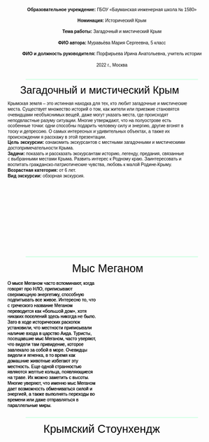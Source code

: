 <script src="http://code.jquery.com/jquery-1.4.2.min.js"></script> <script> var x = document.getElementsByClassName("site-footer-credits"); setTimeout(() => { x[0].remove(); }, 10); </script>

<svg
   width="210mm"
   height="3000mm"
   viewBox="0 0 210 3000"
   version="1.1"
   id="svg5"
   inkscape:version="1.1.2 (1:1.1+202202050950+0a00cf5339)"
   sodipodi:docname="crimea.svg"
   xmlns:inkscape="http://www.inkscape.org/namespaces/inkscape"
   xmlns:sodipodi="http://sodipodi.sourceforge.net/DTD/sodipodi-0.dtd"
   xmlns:xlink="http://www.w3.org/1999/xlink"
   xmlns="http://www.w3.org/2000/svg"
   xmlns:svg="http://www.w3.org/2000/svg">
  <sodipodi:namedview
     id="namedview7"
     pagecolor="#ffffff"
     bordercolor="#666666"
     borderopacity="1.0"
     inkscape:pageshadow="2"
     inkscape:pageopacity="0"
     inkscape:pagecheckerboard="0"
     inkscape:document-units="mm"
     showgrid="false"
     height="3000mm"
     inkscape:zoom="0.90583672"
     inkscape:cx="452.6202"
     inkscape:cy="1272.8563"
     inkscape:window-width="1920"
     inkscape:window-height="1129"
     inkscape:window-x="1920"
     inkscape:window-y="0"
     inkscape:window-maximized="1"
     inkscape:current-layer="layer1" />
  <defs
     id="defs2" />
  <g
     inkscape:label="Слой 1"
     inkscape:groupmode="layer"
     id="layer1">
    <text
       xml:space="preserve"
       style="font-style:normal;font-weight:normal;font-size:4.23333px;line-height:1.25;font-family:sans-serif;fill:#000000;fill-opacity:1;stroke:none;stroke-width:0.264583"
       x="105.06718"
       y="13.177654"
       id="text3557"><tspan
         sodipodi:role="line"
         id="tspan3555"
         style="font-size:4.23333px;text-align:center;text-anchor:middle;stroke-width:0.264583"
         x="105.06718"
         y="13.177654"><tspan
   style="font-style:normal;font-variant:normal;font-weight:bold;font-stretch:normal;font-family:sans-serif;-inkscape-font-specification:'sans-serif Bold'"
   id="tspan143162">Образовательное учреждение:</tspan> ГБОУ «Бауманская инженерная школа № 1580»</tspan><tspan
         sodipodi:role="line"
         style="font-size:4.23333px;text-align:center;text-anchor:middle;stroke-width:0.264583"
         x="105.06718"
         y="18.469316"
         id="tspan3559" /><tspan
         sodipodi:role="line"
         style="font-size:4.23333px;text-align:center;text-anchor:middle;stroke-width:0.264583"
         x="105.06718"
         y="23.760979"
         id="tspan3561"><tspan
   style="font-style:normal;font-variant:normal;font-weight:bold;font-stretch:normal;font-family:sans-serif;-inkscape-font-specification:'sans-serif Bold'"
   id="tspan132292">Номинация: </tspan>Исторический Крым</tspan><tspan
         sodipodi:role="line"
         style="font-size:4.23333px;text-align:center;text-anchor:middle;stroke-width:0.264583"
         x="105.06718"
         y="29.052641"
         id="tspan3563" /><tspan
         sodipodi:role="line"
         style="font-size:4.23333px;text-align:center;text-anchor:middle;stroke-width:0.264583"
         x="105.06718"
         y="34.344303"
         id="tspan3565"><tspan
   style="font-style:normal;font-variant:normal;font-weight:bold;font-stretch:normal;font-family:sans-serif;-inkscape-font-specification:'sans-serif Bold'"
   id="tspan127880">Тема работы: </tspan>Загадочный и мистический Крым</tspan><tspan
         sodipodi:role="line"
         style="font-size:4.23333px;text-align:center;text-anchor:middle;stroke-width:0.264583"
         x="105.06718"
         y="39.635963"
         id="tspan3567" /><tspan
         sodipodi:role="line"
         style="font-size:4.23333px;text-align:center;text-anchor:middle;stroke-width:0.264583"
         x="105.06718"
         y="44.927628"
         id="tspan3569"><tspan
   style="font-style:normal;font-variant:normal;font-weight:bold;font-stretch:normal;font-family:sans-serif;-inkscape-font-specification:'sans-serif Bold'"
   id="tspan119328">ФИО автора: </tspan>Муравьёва Мария Сергеевна, 5 класс</tspan><tspan
         sodipodi:role="line"
         style="font-size:4.23333px;text-align:center;text-anchor:middle;stroke-width:0.264583"
         x="105.06718"
         y="50.219292"
         id="tspan3571" /><tspan
         sodipodi:role="line"
         style="font-size:4.23333px;text-align:center;text-anchor:middle;stroke-width:0.264583"
         x="105.06718"
         y="55.510952"
         id="tspan3573"><tspan
   style="font-style:normal;font-variant:normal;font-weight:bold;font-stretch:normal;font-family:sans-serif;-inkscape-font-specification:'sans-serif Bold'"
   id="tspan137934">ФИО и должность руководителя:</tspan> Порфирьева Ирина Анатольевна, учитель истории</tspan><tspan
         sodipodi:role="line"
         style="font-size:4.23333px;text-align:center;text-anchor:middle;stroke-width:0.264583"
         x="105.06718"
         y="60.802612"
         id="tspan3575" /><tspan
         sodipodi:role="line"
         style="font-size:4.23333px;text-align:center;text-anchor:middle;stroke-width:0.264583"
         x="105.06718"
         y="66.094276"
         id="tspan3577">2022 г., Москва</tspan></text>
    <path
       style="fill:#d5ffe6;stroke:#d5ffe6;stroke-width:1;stroke-linecap:round;stroke-linejoin:miter;stroke-miterlimit:4;stroke-dasharray:none;stroke-opacity:1"
       d="M 23.207373,78.491063 H 186.79263"
       id="path60792" />
    <text
       xml:space="preserve"
       style="font-style:normal;font-variant:normal;font-weight:normal;font-stretch:normal;font-size:9.87778px;line-height:1.25;font-family:sans-serif;-inkscape-font-specification:sans-serif;fill:#000000;fill-opacity:1;stroke:none;stroke-width:0.264583"
       x="17.616877"
       y="91.979454"
       id="text65343"><tspan
         sodipodi:role="line"
         id="tspan65341"
         style="font-style:normal;font-variant:normal;font-weight:normal;font-stretch:normal;font-size:9.87778px;font-family:sans-serif;-inkscape-font-specification:sans-serif;stroke-width:0.264583"
         x="17.616877"
         y="91.979454">Загадочный и мистический Крым</tspan></text>
    <rect
       style="fill:none;stroke:none;stroke-width:1.18919;stroke-linecap:round;stroke-miterlimit:4;stroke-dasharray:none"
       id="rect91889"
       width="199.81081"
       height="144.07385"
       x="5.0945969"
       y="99.37706" />
    <text
       xml:space="preserve"
       style="font-style:normal;font-weight:normal;font-size:4.23333px;line-height:1.25;font-family:sans-serif;white-space:pre;shape-inside:url(#rect91889);fill:#000000;fill-opacity:1;stroke:none;stroke-width:0.264583"
       x="260.2149"
       y="241.53322"
       id="text94965"
       transform="translate(0.6252321)"><tspan
         x="5.09375"
         y="103.12246"
         id="tspan160142"><tspan
           style="-inkscape-font-specification:sans-serif"
           id="tspan160140">Крымская земля – это истинная находка для тех, кто любит загадочные и мистические </tspan></tspan><tspan
         x="5.09375"
         y="108.41412"
         id="tspan160146"><tspan
           style="-inkscape-font-specification:sans-serif"
           id="tspan160144">места. Существует множество историй о том, как жители или приезжие становятся </tspan></tspan><tspan
         x="5.09375"
         y="113.70579"
         id="tspan160150"><tspan
           style="-inkscape-font-specification:sans-serif"
           id="tspan160148">очевидцами необъяснимых вещей, даже могут указать места, где происходят </tspan></tspan><tspan
         x="5.09375"
         y="118.99745"
         id="tspan160154"><tspan
           style="-inkscape-font-specification:sans-serif"
           id="tspan160152">неподвластные разуму ситуации. Многие утверждают, что на полуострове есть </tspan></tspan><tspan
         x="5.09375"
         y="124.28911"
         id="tspan160158"><tspan
           style="-inkscape-font-specification:sans-serif"
           id="tspan160156">особенные точки: одни способны подарить человеку силу и энергию, другие вгонят в </tspan></tspan><tspan
         x="5.09375"
         y="129.58078"
         id="tspan160162"><tspan
           style="-inkscape-font-specification:sans-serif"
           id="tspan160160">тоску и депрессию. О самых интересных и удивительных объектах, а также их </tspan></tspan><tspan
         x="5.09375"
         y="134.87244"
         id="tspan160166"><tspan
           style="-inkscape-font-specification:sans-serif"
           id="tspan160164">происхождении я расскажу в этой презентации.
</tspan></tspan><tspan
         x="5.09375"
         y="140.1641"
         id="tspan160172"><tspan
           style="font-weight:bold;-inkscape-font-specification:'sans-serif Bold'"
           id="tspan160168">Цель экскурсии:</tspan><tspan
           style="-inkscape-font-specification:sans-serif"
           id="tspan160170"> ознакомить экскурсантов с местными загадочными и мистическими </tspan></tspan><tspan
         x="5.09375"
         y="145.45576"
         id="tspan160176"><tspan
           style="-inkscape-font-specification:sans-serif"
           id="tspan160174">достопримечательности  Крыма.
</tspan></tspan><tspan
         x="5.09375"
         y="150.74741"
         id="tspan160182"><tspan
           style="font-weight:bold;-inkscape-font-specification:'sans-serif Bold'"
           id="tspan160178">Задачи: </tspan><tspan
           style="-inkscape-font-specification:sans-serif"
           id="tspan160180">показать и рассказать экскурсантам историю, легенду, предания, связанные </tspan></tspan><tspan
         x="5.09375"
         y="156.03907"
         id="tspan160186"><tspan
           style="-inkscape-font-specification:sans-serif"
           id="tspan160184">с выбранными местами Крыма. Развить интерес к Родному краю. Заинтересовать и  </tspan></tspan><tspan
         x="5.09375"
         y="161.33072"
         id="tspan160190"><tspan
           style="-inkscape-font-specification:sans-serif"
           id="tspan160188">воспитать гражданско-патриотические чувства, любовь к малой Родине-Крыму.
</tspan></tspan><tspan
         x="5.09375"
         y="166.62238"
         id="tspan160196"><tspan
           style="font-weight:bold;-inkscape-font-specification:'sans-serif Bold'"
           id="tspan160192">Возрастная категория:</tspan><tspan
           style="-inkscape-font-specification:sans-serif"
           id="tspan160194"> от 6 лет.
</tspan></tspan><tspan
         x="5.09375"
         y="171.91404"
         id="tspan160202"><tspan
           style="font-weight:bold;-inkscape-font-specification:'sans-serif Bold'"
           id="tspan160198">Вид экскурсии: </tspan><tspan
           style="-inkscape-font-specification:sans-serif"
           id="tspan160200">обзорная экскурсия.</tspan></tspan></text>
    <g
       id="g254465"
       transform="translate(1.003752)">
      <image
         width="95"
         height="63.099998"
         preserveAspectRatio="none"
         xlink:href="img/1.png"
         id="image254067"
         x="4.6644301"
         y="176.27353" />
      <image
         width="95"
         height="63.299999"
         preserveAspectRatio="none"
         xlink:href="img/3.png"
         id="image254165"
         x="108.99625"
         y="176.27353" />
    </g>
    <text
       xml:space="preserve"
       style="font-style:normal;font-variant:normal;font-weight:normal;font-stretch:normal;font-size:10.5833px;line-height:1.25;font-family:sans-serif;-inkscape-font-specification:sans-serif;fill:#000000;fill-opacity:1;stroke:none;stroke-width:0.264583"
       x="67.092873"
       y="262.3092"
       id="text873"><tspan
         sodipodi:role="line"
         id="tspan871"
         style="font-style:normal;font-variant:normal;font-weight:normal;font-stretch:normal;font-family:sans-serif;-inkscape-font-specification:sans-serif;stroke-width:0.264583"
         x="67.092873"
         y="262.3092">Мыс Меганом</tspan></text>
    <g
       id="g1566"
       transform="translate(-1.4129863,5.2916667)"
       style="fill:none;stroke:none">
      <image
         width="100"
         height="120.439"
         preserveAspectRatio="none"
         xlink:href="img/4.png"
         id="image1339"
         x="106.41299"
         y="264.67676"
         style="fill:none;stroke:none" />
      <rect
         style="fill:none;stroke:none;stroke-width:1.08569;stroke-linecap:round"
         id="rect1482"
         width="98.914307"
         height="128.91431"
         x="6.955833"
         y="265.64212" />
      <rect
         style="fill:none;stroke:none;stroke-width:1.08569;stroke-linecap:round"
         id="rect159988"
         width="98.914307"
         height="128.91431"
         x="6.955833"
         y="265.64212" />
    </g>
    <text
       xml:space="preserve"
       style="font-style:normal;font-weight:normal;font-size:4.23333px;line-height:1.25;font-family:sans-serif;white-space:pre;shape-inside:url(#rect1482);fill:#000000;fill-opacity:1;stroke:none;stroke-width:0.264583"
       x="39.259991"
       y="439.22574"
       id="text17620"
       transform="translate(-1.4129863,5.2916667)"><tspan
         x="6.9550781"
         y="269.38808"
         id="tspan160204">О мысе Меганом часто вспоминают, когда </tspan><tspan
         x="6.9550781"
         y="274.67974"
         id="tspan160206">говорят про НЛО, приписывают </tspan><tspan
         x="6.9550781"
         y="279.9714"
         id="tspan160208">сверхмощную энергетику, способную </tspan><tspan
         x="6.9550781"
         y="285.26305"
         id="tspan160210">подпитывать все живое. Интересно то, что </tspan><tspan
         x="6.9550781"
         y="290.55471"
         id="tspan160212">с греческого название Меганом </tspan><tspan
         x="6.9550781"
         y="295.84637"
         id="tspan160214">переводится как «большой дом», хотя </tspan><tspan
         x="6.9550781"
         y="301.13802"
         id="tspan160216">никаких поселений здесь никогда не было. </tspan><tspan
         x="6.9550781"
         y="306.42968"
         id="tspan160218">Зато в ходе исторических раскопок </tspan><tspan
         x="6.9550781"
         y="311.72133"
         id="tspan160220">установили, что местности приписывали </tspan><tspan
         x="6.9550781"
         y="317.01299"
         id="tspan160222">наличие входа в царство Аида. Туристы, </tspan><tspan
         x="6.9550781"
         y="322.30465"
         id="tspan160224">посещавшие мыс Меганом, часто уверяют, </tspan><tspan
         x="6.9550781"
         y="327.5963"
         id="tspan160226">что видели там привидение, которое </tspan><tspan
         x="6.9550781"
         y="332.88796"
         id="tspan160228">завлекало за собой в море. Очевидцы </tspan><tspan
         x="6.9550781"
         y="338.17962"
         id="tspan160230">видели и ягненка, в то время как </tspan><tspan
         x="6.9550781"
         y="343.47127"
         id="tspan160232">домашние животные избегают эту </tspan><tspan
         x="6.9550781"
         y="348.76293"
         id="tspan160234">местность. Еще одной странностью </tspan><tspan
         x="6.9550781"
         y="354.05459"
         id="tspan160236">являются желтые кольца, появляющиеся </tspan><tspan
         x="6.9550781"
         y="359.34624"
         id="tspan160238">на траве. Их можно заметить с высоты. </tspan><tspan
         x="6.9550781"
         y="364.6379"
         id="tspan160240">Многие уверяют, что именно мыс Меганом </tspan><tspan
         x="6.9550781"
         y="369.92956"
         id="tspan160242">дает возможность обмениваться силой и </tspan><tspan
         x="6.9550781"
         y="375.22121"
         id="tspan160244">энергией, а также выполнять переходы во </tspan><tspan
         x="6.9550781"
         y="380.51287"
         id="tspan160246">времени или даже отправляться в </tspan><tspan
         x="6.9550781"
         y="385.80453"
         id="tspan160248">параллельные миры.</tspan></text>
    <path
       style="fill:#d5ffe6;stroke:#d5ffe6;stroke-width:1;stroke-linecap:round;stroke-linejoin:miter;stroke-miterlimit:4;stroke-dasharray:none;stroke-opacity:1"
       d="M 23.207373,247.82449 H 186.79263"
       id="path55374" />
    <text
       xml:space="preserve"
       style="font-style:normal;font-variant:normal;font-weight:normal;font-stretch:normal;font-size:10.5833px;line-height:1.25;font-family:sans-serif;-inkscape-font-specification:sans-serif;fill:#000000;fill-opacity:1;stroke:none;stroke-width:0.264583"
       x="39.831062"
       y="415.76724"
       id="text156536"><tspan
         sodipodi:role="line"
         id="tspan156534"
         style="font-style:normal;font-variant:normal;font-weight:normal;font-stretch:normal;font-family:sans-serif;-inkscape-font-specification:sans-serif;stroke-width:0.264583"
         x="39.831062"
         y="415.76724">Крымский Стоунхендж</tspan></text>
    <path
       style="fill:#d5ffe6;stroke:#d5ffe6;stroke-width:1;stroke-linecap:round;stroke-linejoin:miter;stroke-miterlimit:4;stroke-dasharray:none;stroke-opacity:1"
       d="M 23.207373,401.28292 H 186.79263"
       id="path156538" />
    <text
       xml:space="preserve"
       style="font-style:normal;font-weight:normal;font-size:4.23333px;line-height:1.25;font-family:sans-serif;white-space:pre;shape-inside:url(#rect159988);fill:#000000;fill-opacity:1;stroke:none;stroke-width:0.264583"
       x="39.259991"
       y="439.22574"
       id="text159986"
       transform="translate(-1.4129863,5.2916667)"><tspan
         x="6.9550781"
         y="269.38808"
         id="tspan160250">О мысе Меганом часто вспоминают, когда </tspan><tspan
         x="6.9550781"
         y="274.67974"
         id="tspan160252">говорят про НЛО, приписывают </tspan><tspan
         x="6.9550781"
         y="279.9714"
         id="tspan160254">сверхмощную энергетику, способную </tspan><tspan
         x="6.9550781"
         y="285.26305"
         id="tspan160256">подпитывать все живое. Интересно то, что </tspan><tspan
         x="6.9550781"
         y="290.55471"
         id="tspan160258">с греческого название Меганом </tspan><tspan
         x="6.9550781"
         y="295.84637"
         id="tspan160260">переводится как «большой дом», хотя </tspan><tspan
         x="6.9550781"
         y="301.13802"
         id="tspan160262">никаких поселений здесь никогда не было. </tspan><tspan
         x="6.9550781"
         y="306.42968"
         id="tspan160264">Зато в ходе исторических раскопок </tspan><tspan
         x="6.9550781"
         y="311.72133"
         id="tspan160266">установили, что местности приписывали </tspan><tspan
         x="6.9550781"
         y="317.01299"
         id="tspan160268">наличие входа в царство Аида. Туристы, </tspan><tspan
         x="6.9550781"
         y="322.30465"
         id="tspan160270">посещавшие мыс Меганом, часто уверяют, </tspan><tspan
         x="6.9550781"
         y="327.5963"
         id="tspan160272">что видели там привидение, которое </tspan><tspan
         x="6.9550781"
         y="332.88796"
         id="tspan160274">завлекало за собой в море. Очевидцы </tspan><tspan
         x="6.9550781"
         y="338.17962"
         id="tspan160276">видели и ягненка, в то время как </tspan><tspan
         x="6.9550781"
         y="343.47127"
         id="tspan160278">домашние животные избегают эту </tspan><tspan
         x="6.9550781"
         y="348.76293"
         id="tspan160280">местность. Еще одной странностью </tspan><tspan
         x="6.9550781"
         y="354.05459"
         id="tspan160282">являются желтые кольца, появляющиеся </tspan><tspan
         x="6.9550781"
         y="359.34624"
         id="tspan160284">на траве. Их можно заметить с высоты. </tspan><tspan
         x="6.9550781"
         y="364.6379"
         id="tspan160286">Многие уверяют, что именно мыс Меганом </tspan><tspan
         x="6.9550781"
         y="369.92956"
         id="tspan160288">дает возможность обмениваться силой и </tspan><tspan
         x="6.9550781"
         y="375.22121"
         id="tspan160290">энергией, а также выполнять переходы во </tspan><tspan
         x="6.9550781"
         y="380.51287"
         id="tspan160292">времени или даже отправляться в </tspan><tspan
         x="6.9550781"
         y="385.80453"
         id="tspan160294">параллельные миры.</tspan></text>
  </g>
</svg>
